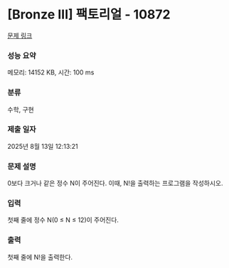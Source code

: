 # [Bronze III] 팩토리얼 - 10872 

[문제 링크](https://www.acmicpc.net/problem/10872) 

### 성능 요약

메모리: 14152 KB, 시간: 100 ms

### 분류

수학, 구현

### 제출 일자

2025년 8월 13일 12:13:21

### 문제 설명

<p>0보다 크거나 같은 정수 N이 주어진다. 이때, N!을 출력하는 프로그램을 작성하시오.</p>

### 입력 

 <p>첫째 줄에 정수 N(0 ≤ N ≤ 12)이 주어진다.</p>

### 출력 

 <p>첫째 줄에 N!을 출력한다.</p>

